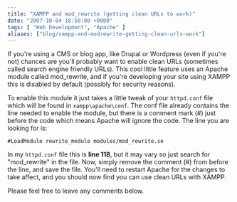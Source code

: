 ```yaml
---
title: "XAMPP and mod_rewrite (getting clean URLs to work)"
date: "2007-10-04 18:50:00 +0000"
tags: [ "Web Development", "Apache" ]
aliases: ["blog/xampp-and-modrewrite-getting-clean-urls-work"]
---
```

If you're using a CMS or blog app, like Drupal or Wordpress (even if you're not) chances are you'll probably want to enable clean URLs (sometimes called search engine friendly URLs). This cool little feature uses an Apache module called mod_rewrite, and if you're developing your site using XAMPP this is disabled by default (possibly for security reasons).

<!--more-->

To enable this module it just takes a little tweak of your `httpd.conf` file which will be found in `xampp\apache\conf`. The conf file already contains the line needed to enable the module, but there is a comment mark (#) just before the code which means Apache will ignore the code. The line you are looking for is:

```
#LoadModule rewrite_module modules/mod_rewrite.so
```

In my `httpd.conf` file this is **line 118**, but it may vary so just search for "mod_rewrite" in the file. Now, simply remove the comment (#) from before the line, and save the file. You'll need to restart Apache for the changes to take affect, and you should now find you can use clean URLs with XAMPP.

Please feel free to leave any comments below.